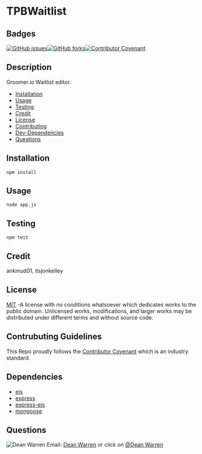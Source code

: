 # TPBWaitlist 
 ## Badges  
[![GitHub issues](https://img.shields.io/github/issues/deawar/TPBWaitlist?style=plastic)](undefined/network)[![GitHub forks](https://img.shields.io/github/forks/deawar/TPBWaitlist?style=plastic)](undefined/network)[![Contributor Covenant](https://img.shields.io/badge/Contributor%20Covenant-v2.0%20adopted-ff69b4.svg?style=plastic)](code_of_conduct.md) 
## Description  
  Groomer.io Waitlist editor.  
* [Installation](#installation)  
* [Usage](#usage)  
* [Testing](#testing)  
* [Credit](#credit)  
* [License](#license)  
* [Contributing](#contributing)  
* [Dev-Dependencies](#dev-dependencies)  
* [Questions](#questions) 
  
## Installation  
``` 
npm install 
``` 
## Usage  
``` 
node app.js 
``` 
## Testing  
``` 
npm test 
``` 
## Credit  
ankmud01, itsjonkelley  
## License  
[MIT](https://github.com/deawar/TPBWaitlist/blob/master/LICENSE) -A license with no conditions whatsoever which dedicates works to the public domain. Unlicensed works, modifications, and larger works may be distributed under different terms and without source code.
  
## Contrubuting Guidelines 
 This Repo proudly follows the [Contributor Covenant](https://www.contributor-covenant.org/) which is an industry standard. 
 
## Dependencies  
* [ejs](https://www.npmjs.com/package/ejs)  
* [express](https://www.npmjs.com/package/express)  
* [express-ejs](https://www.npmjs.com/package/express-ejs)  
* [mongoose](https://www.npmjs.com/package/mongoose)  
## Questions 
![Dean Warren](https://avatars.githubusercontent.com/u/15312495?v=4&s=48)  Email: [Dean Warren](mailto:https://github.com/deawar) or  click on [@Dean Warren](https://github.com/deawar)